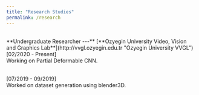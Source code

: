 ```yaml
---
title: "Research Studies"
permalink: /research
---
```

<br/>
**Undergraduate Researcher ---** [**Ozyegin University Video, Vision and Graphics Lab**](http://vvgl.ozyegin.edu.tr "Ozyegin University VVGL")
<br/>[02/2020 - Present]<br/>
Working on Partial Deformable CNN.

<br/>[07/2019 - 09/2019]<br/>
Worked on dataset generation using blender3D.
